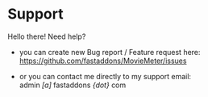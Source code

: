 # Support

Hello there! Need help?
- you can create new Bug report / Feature request here:  
  https://github.com/fastaddons/MovieMeter/issues
  

- or you can contact me directly to my support email:  
  admin _[a]_ fastaddons _{dot}_ com
  
